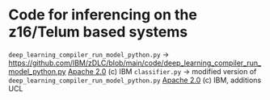 # Code for inferencing on the z16/Telum based systems

`deep_learning_compiler_run_model_python.py` -> https://github.com/IBM/zDLC/blob/main/code/deep_learning_compiler_run_model_python.py [Apache 2.0](dlc_run_model_LICENSE) (c) IBM
`classifier.py` -> modified version of `deep_learning_compiler_run_model_python.py` [Apache 2.0](dlc_run_model_LICENSE) (c) IBM, additions UCL